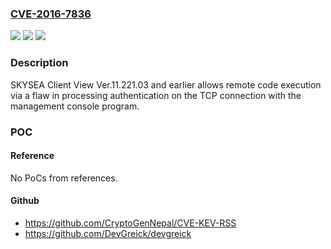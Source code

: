 ### [CVE-2016-7836](https://cve.mitre.org/cgi-bin/cvename.cgi?name=CVE-2016-7836)
![](https://img.shields.io/static/v1?label=Product&message=SKYSEA%20Client%20View&color=blue)
![](https://img.shields.io/static/v1?label=Version&message=Ver.11.221.03%20and%20earlier%20&color=brightgreen)
![](https://img.shields.io/static/v1?label=Vulnerability&message=Remote%20code%20execution&color=brightgreen)

### Description

SKYSEA Client View Ver.11.221.03 and earlier allows remote code execution via a flaw in processing authentication on the TCP connection with the management console program.

### POC

#### Reference
No PoCs from references.

#### Github
- https://github.com/CryptoGenNepal/CVE-KEV-RSS
- https://github.com/DevGreick/devgreick

